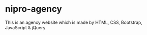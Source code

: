 # nipro-agency
This is an agency website which is made by HTML, CSS, Bootstrap, JavaScript &amp; jQuery
